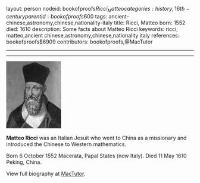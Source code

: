 layout: person
nodeid: bookofproofs$Ricci_Matteo
categories: history,16th-century
parentid: bookofproofs$600
tags: ancient-chinese,astronomy,chinese,nationality-italy
title: Ricci, Matteo
born: 1552
died: 1610
description: Some facts about Matteo Ricci
keywords: ricci, matteo,ancient chinese,astronomy,chinese,nationality italy
references: bookofproofs$6909
contributors: bookofproofs,@MacTutor

---


---

![Ricci_Matteo.jpg](https://github.com/bookofproofs/bookofproofs.github.io/blob/main/_sources/_assets/images/portraits/Ricci_Matteo.jpg?raw=true)

**Matteo Ricci** was an Italian Jesuit who went to China as a missionary and introduced the Chinese to Western mathematics.

Born 6 October 1552 Macerata, Papal States (now Italy). Died 11 May 1610 Peking, China.


View full biography at [MacTutor](https://mathshistory.st-andrews.ac.uk/Biographies/Ricci_Matteo/).